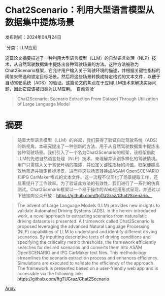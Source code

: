 # Chat2Scenario：利用大型语言模型从数据集中提炼场景

发布时间：2024年04月24日

`分类：LLM应用

这篇论文摘要描述了一种利用大型语言模型（LLM）的自然语言处理（NLP）技术，从自然驾驶数据集中提炼出各种驾驶场景的方法。这种方法被称为Chat2Scenario框架，它允许用户输入关于驾驶环境的描述，并根据关键性指标的阈值来筛选和锁定目标场景。然后将这些场景转换成特定格式的文本文件，以便于自动驾驶系统（ADS）的验证。这篇论文的焦点在于应用LLM技术来解决实际问题，因此它应该被归类为LLM应用。` `自动驾驶`

> Chat2Scenario: Scenario Extraction From Dataset Through Utilization of Large Language Model

# 摘要

> 随着大型语言模型（LLM）的兴起，我们获得了验证自动驾驶系统（ADS）的新视角。本研究提出了一种创新的方法，用于从自然驾驶数据集中提炼出各种驾驶场景。我们引入了一个名为Chat2Scenario的框架，该框架借助LLM的先进自然语言处理（NLP）技术，来理解并识别多样化的驾驶情境。用户只需输入关于驾驶环境的描述，并设定关键性指标的阈值，框架便能高效地筛选并锁定目标场景，进而将这些场景转换成ASAM OpenSCENARIO和IPG CarMaker格式的文本文件。这一流程不仅简化了场景提取工作，还显著提升了工作效率。为了验证此方法的有效性，我们进行了一系列的仿真测试。Chat2Scenario框架以一个易于操作的Web应用形式呈现，并通过以下链接向公众开放：https://github.com/ftgTUGraz/Chat2Scenario。

> The advent of Large Language Models (LLM) provides new insights to validate Automated Driving Systems (ADS). In the herein-introduced work, a novel approach to extracting scenarios from naturalistic driving datasets is presented. A framework called Chat2Scenario is proposed leveraging the advanced Natural Language Processing (NLP) capabilities of LLM to understand and identify different driving scenarios. By inputting descriptive texts of driving conditions and specifying the criticality metric thresholds, the framework efficiently searches for desired scenarios and converts them into ASAM OpenSCENARIO and IPG CarMaker text files. This methodology streamlines the scenario extraction process and enhances efficiency. Simulations are executed to validate the efficiency of the approach. The framework is presented based on a user-friendly web app and is accessible via the following link: https://github.com/ftgTUGraz/Chat2Scenario.

[Arxiv](https://arxiv.org/abs/2404.16147)